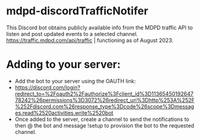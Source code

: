 # mdpd-discordTrafficNotifer
This Discord bot obtains publicly available info from the MDPD traffic API to listen and post updated events to a selected channel.
https://traffic.mdpd.com/api/traffic | functioning as of August 2023.

# Adding to your server:
* Add the bot to your server using the OAUTH link:
* https://discord.com/login?redirect_to=%2Foauth2%2Fauthorize%3Fclient_id%3D1136545019264778242%26permissions%3D3072%26redirect_uri%3Dhttp%253A%252F%252Fdiscord.com%26response_type%3Dcode%26scope%3Dmessages.read%2520activities.write%2520bot
* Once added to the server, create a channel to send the notifications to then @ the bot and message !setup to provision the bot to the requested channel. 
